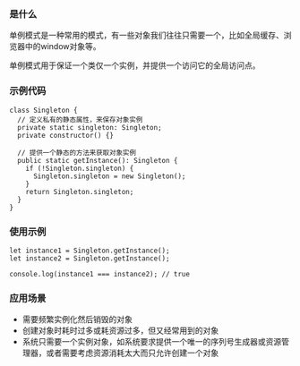 ### 是什么
单例模式是一种常用的模式，有一些对象我们往往只需要一个，比如全局缓存、浏览器中的window对象等。

单例模式用于保证一个类仅一个实例，并提供一个访问它的全局访问点。

### 示例代码
```
class Singleton {
  // 定义私有的静态属性，来保存对象实例
  private static singleton: Singleton;
  private constructor() {}

  // 提供一个静态的方法来获取对象实例
  public static getInstance(): Singleton {
    if (!Singleton.singleton) {
      Singleton.singleton = new Singleton();
    }
    return Singleton.singleton;
  }
}
```

### 使用示例
```
let instance1 = Singleton.getInstance();
let instance2 = Singleton.getInstance();

console.log(instance1 === instance2); // true
```

### 应用场景
- 需要频繁实例化然后销毁的对象
- 创建对象时耗时过多或耗资源过多，但又经常用到的对象
- 系统只需要一个实例对象，如系统要求提供一个唯一的序列号生成器或资源管理器，或者需要考虑资源消耗太大而只允许创建一个对象
